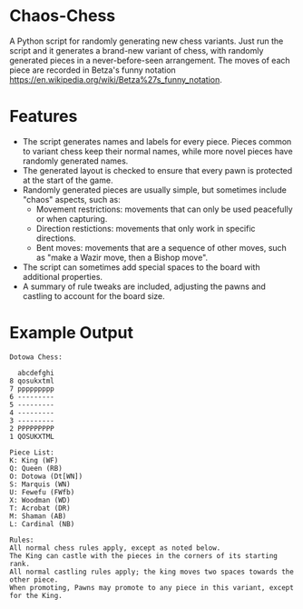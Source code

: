 # Chaos-Chess
A Python script for randomly generating new chess variants. Just run the script and it generates a brand-new variant of chess, with randomly generated pieces in a never-before-seen arrangement. The moves of each piece are recorded in Betza's funny notation <https://en.wikipedia.org/wiki/Betza%27s_funny_notation>.

# Features
* The script generates names and labels for every piece. Pieces common to variant chess keep their normal names, while more novel pieces have randomly generated names.
* The generated layout is checked to ensure that every pawn is protected at the start of the game.
* Randomly generated pieces are usually simple, but sometimes include "chaos" aspects, such as:
  * Movement restrictions: movements that can only be used peacefully or when capturing.
  * Direction restictions: movements that only work in specific directions.
  * Bent moves: movements that are a sequence of other moves, such as "make a Wazir move, then a Bishop move".
* The script can sometimes add special spaces to the board with additional properties.
* A summary of rule tweaks are included, adjusting the pawns and castling to account for the board size.

# Example Output
```
Dotowa Chess:

  abcdefghi
8 qosukxtml
7 ppppppppp
6 ---------
5 ---------
4 ---------
3 ---------
2 PPPPPPPPP
1 QOSUKXTML

Piece List:
K: King (WF)
Q: Queen (RB)
O: Dotowa (Dt[WN])
S: Marquis (WN)
U: Fewefu (FWfb)
X: Woodman (WD)
T: Acrobat (DR)
M: Shaman (AB)
L: Cardinal (NB)

Rules:
All normal chess rules apply, except as noted below.
The King can castle with the pieces in the corners of its starting rank.
All normal castling rules apply; the king moves two spaces towards the other piece.
When promoting, Pawns may promote to any piece in this variant, except for the King.

```

